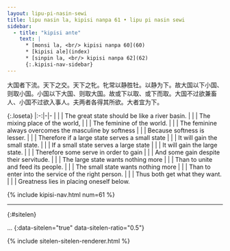 ```yaml
---
layout: lipu-pi-nasin-sewi
title: lipu nasin la, kipisi nanpa 61 • lipu pi nasin sewi
sidebar:
  - title: "kipisi ante"
    text: |
      * [monsi la, <br/> kipisi nanpa 60](60)
      * [kipisi ale](index)
      * [sinpin la, <br/> kipisi nanpa 62](62)
      {:.kipisi-nav-sidebar}
---
```


大国者下流。天下之交。天下之牝。牝常以静胜牡。以静为下。故大国以下小国、则取小国。小国以下大国、则取大国。故或下以取、或下而取。大国不过欲兼畜 人、小国不过欲入事人。夫两者各得其所欲。大者宜为下。

{:.loseta}
|:-:|-|-
|  |  | The great state should be like a river basin.
|  |  | The mixing place of the world,
|  |  | The feminine of the world.
|  |  | The feminine always overcomes the masculine by softness
|  |  | Because softness is lesser.
|  |  | Therefore if a large state serves a small state
|  |  | It will gain the small state.
|  |  | If a small state serves a large state
|  |  | It will gain the large state.
|  |  | Therefore some serve in order to gain
|  |  | And some gain despite their servitude.
|  |  | The large state wants nothing more
|  |  | Than to unite and feed its people.
|  |  | The small state wants nothing more
|  |  | Than to enter into the service of the right person.
|  |  | Thus both get what they want.
|  |  | Greatness lies in placing oneself below.

{% include kipisi-nav.html num=61 %}

-------
{:#sitelen}

...
{:data-sitelen="true" data-sitelen-ratio="0.5"}

{% include sitelen-sitelen-renderer.html %}
